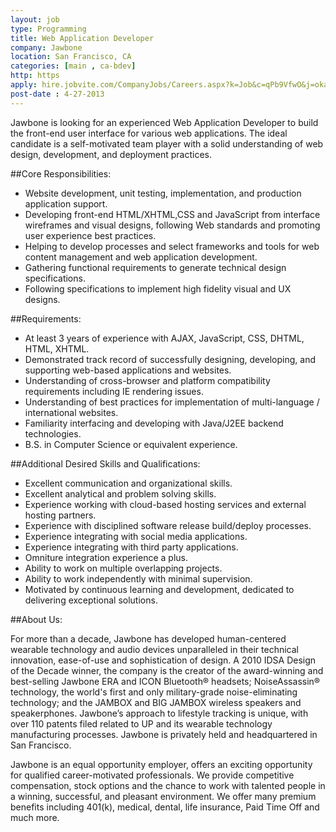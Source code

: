 ```yaml
---
layout: job
type: Programming
title: Web Application Developer
company: Jawbone
location: San Francisco, CA
categories: [main , ca-bdev]
http: https
apply: hire.jobvite.com/CompanyJobs/Careers.aspx?k=Job&c=qPb9VfwO&j=okamWfww
post-date : 4-27-2013
---
```


Jawbone is looking for an experienced Web Application Developer to build the front-end user interface for various web applications. The ideal candidate is a self-motivated team player with a solid understanding of web design, development, and deployment practices.

##Core Responsibilities:

* Website development, unit testing, implementation, and production application support.
* Developing front-end HTML/XHTML,CSS and JavaScript from interface wireframes and visual designs, following Web standards and promoting user experience best practices.
* Helping to develop processes and select frameworks and tools for web content management and web application development.
* Gathering functional requirements to generate technical design specifications.
* Following specifications to implement high fidelity visual and UX designs.

##Requirements:

* At least 3 years of experience with AJAX, JavaScript, CSS, DHTML, HTML, XHTML.
* Demonstrated track record of successfully designing, developing, and supporting web-based applications and websites.
* Understanding of cross-browser and platform compatibility requirements including IE rendering issues.
* Understanding of best practices for implementation of multi-language / international websites.
* Familiarity interfacing and developing with Java/J2EE backend technologies.
* B.S. in Computer Science or equivalent experience.

##Additional Desired Skills and Qualifications:

* Excellent communication and organizational skills.
* Excellent analytical and problem solving skills.
* Experience working with cloud-based hosting services and external hosting partners.
* Experience with disciplined software release build/deploy processes.
* Experience integrating with social media applications.
* Experience integrating with third party applications.
* Omniture integration experience a plus.
* Ability to work on multiple overlapping projects.
* Ability to work independently with minimal supervision.
* Motivated by continuous learning and development, dedicated to delivering exceptional solutions.

##About Us:

For more than a decade, Jawbone has developed human-centered wearable technology and audio devices unparalleled in their technical innovation, ease-of-use and sophistication of design. A 2010 IDSA Design of the Decade winner, the company is the creator of the award-winning and best-selling Jawbone ERA and ICON Bluetooth® headsets; NoiseAssassin® technology, the world's first and only military-grade noise-eliminating technology; and the JAMBOX and BIG JAMBOX wireless speakers and speakerphones. Jawbone’s approach to lifestyle tracking is unique, with over 110 patents filed related to UP and its wearable technology manufacturing processes. Jawbone is privately held and headquartered in San Francisco.

Jawbone is an equal opportunity employer, offers an exciting opportunity for qualified career-motivated professionals. We provide competitive compensation, stock options and the chance to work with talented people in a winning, successful, and pleasant environment. We offer many premium benefits including 401(k), medical, dental, life insurance, Paid Time Off and much more.